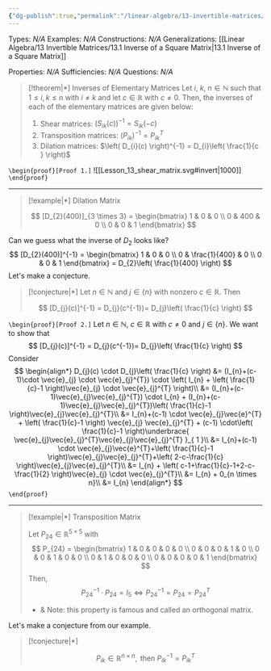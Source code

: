 ```yaml
---
{"dg-publish":true,"permalink":"/linear-algebra/13-invertible-matrices/13-2-inverses-of-elementary-matrices/","tags":["Type/Theorem","Topic/Linear_Algebra"]}
---
```


Types: *N/A*
Examples: *N/A*
Constructions: *N/A*
Generalizations: [[Linear Algebra/13 Invertible Matrices/13.1 Inverse of a Square Matrix\|13.1 Inverse of a Square Matrix]]

Properties: *N/A*
Sufficiencies: *N/A*
Questions: *N/A*

> [!theorem|*] Inverses of Elementary Matrices
> Let $i$, $k$, $n \in \mathbb{N}$ such that $1 \leq i, k \leq n$ with $i \neq k$ and let $c \in \mathbb{R}$ with $c \neq 0$. Then, the inverses of each of the elementary matrices are given below:
> 1. Shear matrices: $\left( S_{ik}(c) \right)^{-1} = S_{ik}(-c)$
> 2. Transposition matrices: $\left( P_{ik} \right)^{-1} = P_{ik}^{T}$
> 3. Dilation matrices: $\left( D_{i}(c) \right)^{-1} = D_{i}\left( \frac{1}{c } \right)$

`\begin{proof}[Proof 1.]`
![[Lesson_13_shear_matrix.svg#invert|1000]]
`\end{proof}`

---

> [!example|*] Dilation Matrix
> 
> $$
> [D_{2}(400)]_{3 \times 3} = \begin{bmatrix}
> 1 & 0 & 0 \\
> 0 & 400 & 0 \\
> 0 & 0 & 1
> \end{bmatrix}
> $$

Can we guess what the inverse of $D_{2}$ looks like?
$$
[D_{2}(400)]^{-1} = \begin{bmatrix}
1 & 0 & 0 \\
0 & \frac{1}{400} & 0 \\
0 & 0 & 1
\end{bmatrix} = D_{2}\left( \frac{1}{400} \right)
$$
Let's make a conjecture.
> [!conjecture|*] 
> Let $n \in \mathbb{N}$ and $j \in \{ n \}$ with nonzero $c \in \mathbb{R}$. Then
> 
> $$
> [D_{j}(c)]^{-1} = D_{j}(c^{-1})= D_{j}\left( \frac{1}{c} \right)
> $$

`\begin{proof}[Proof 2.]`
Let $n \in \mathbb{N}$, $c \in \mathbb{R}$ with $c \neq 0$ and $j \in \{ n \}$. We want to show that
$$
[D_{j}(c)]^{-1} = D_{j}(c^{-1})= D_{j}\left( \frac{1}{c} \right)
$$
Consider
$$
\begin{align*}
D_{j}(c) \cdot D_{j}\left( \frac{1}{c} \right) &= (I_{n}+(c-1)\cdot \vec{e}_{j} \cdot \vec{e}_{j}^{T}) \cdot \left( I_{n} + \left( \frac{1}{c}-1 \right)\vec{e}_{j} \cdot \vec{e}_{j}^{T} \right)\\
&= (I_{n}+(c-1)\vec{e}_{j}\vec{e}_{j}^{T}) \cdot I_{n} + (I_{n}+(c-1)\vec{e}_{j}\vec{e}_{j}^{T})\left( \frac{1}{c}-1 \right)\vec{e}_{j}\vec{e}_{j}^{T}\\
&= I_{n}+(c-1) \cdot \vec{e}_{j}\vec{e}^{T} + \left( \frac{1}{c}-1 \right) \vec{e}_{j} \vec{e}_{j}^{T} + (c-1) \cdot\left( \frac{1}{c}-1 \right)\underbrace{ \vec{e}_{j}\vec{e}_{j}^{T}\vec{e}_{j}\vec{e}_{j}^{T} }_{ 1 }\\
&= I_{n}+(c-1) \cdot \vec{e}_{j}\vec{e}^{T}+\left( \frac{1}{c}-1 \right)\vec{e}_{j}\vec{e}_{j}^{T}+\left( 2-c-\frac{1}{c} \right)\vec{e}_{j}\vec{e}_{j}^{T}\\
&= I_{n} + \left( c-1+\frac{1}{c}-1+2-c-\frac{1}{2} \right)\vec{e}_{j} \cdot \vec{e}_{j}^{T}\\
&= I_{n} + 0_{n \times n}\\
&= I_{n}
\end{align*}
$$
`\end{proof}`

---

> [!example|*] Transposition Matrix
> 
> Let $P_{24} \in \mathbb{R}^{5 \times 5}$ with
> $$
> P_{24} = \begin{bmatrix}
> 1 & 0 & 0 & 0 & 0 \\
> 0 & 0 & 0 & 1 & 0 \\
> 0 & 0 & 1 & 0 & 0 \\
> 0 & 1 & 0 & 0 & 0 \\
> 0 & 0 & 0 & 0 & 1
> \end{bmatrix}
> $$
> Then,
> $$
> P_{24}^{-1} \cdot P_{24} = I_{5} \iff P_{24}^{-1}= P_{24}=P_{24}^{T}
> $$
> - & Note: this property is famous and called an orthogonal matrix.

Let's make a conjecture from our example.
> [!conjecture|*] 
> 
> $$
> P_{ik} \in \mathbb{R}^{n \times n}, \text{ then } P_{ik}^{-1}=P_{ik}^{T}
> $$
